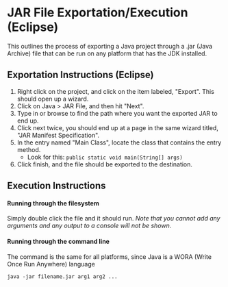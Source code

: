 # JAR File Exportation/Execution (Eclipse)

This outlines the process of exporting a Java project through a .jar (Java Archive) file that can be run on any platform that has the JDK installed.

## Exportation Instructions (Eclipse)
1. Right click on the project, and click on the item labeled, "Export". This should open up a wizard.
2. Click on Java > JAR File, and then hit "Next".
3. Type in or browse to find the path where you want the exported JAR to end up.
4. Click next twice, you should end up at a page in the same wizard titled, "JAR Manifest Specification".
5. In the entry named "Main Class", locate the class that contains the entry method.
	* Look for this: `public static void main(String[] args)`
6. Click finish, and the file should be exported to the destination.

## Execution Instructions

#### Running through the filesystem
Simply double click the file and it should run. *Note that you cannot add any arguments and any output to a console will not be shown.*

#### Running through the command line
The command is the same for all platforms, since Java is a WORA (Write Once Run Anywhere) language

```
java -jar filename.jar arg1 arg2 ...
```